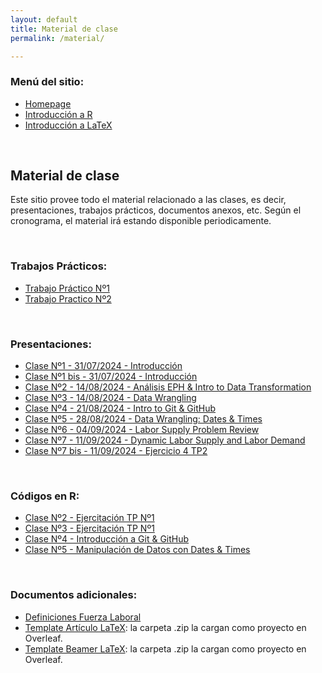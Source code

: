 ```yaml
---
layout: default
title: Material de clase
permalink: /material/

---
```

### Menú del sitio: 
- [Homepage](./index.md)
- [Introducción a R](./intro-r.md)
- [Introducción a LaTeX](./intro-latex.md)

&nbsp; 


## Material de clase

Este sitio provee todo el material relacionado a las clases, es decir, presentaciones, trabajos prácticos, documentos anexos, etc. Según el cronograma, el material irá estando disponible periodicamente.

&nbsp; 


### Trabajos Prácticos:
- [Trabajo Práctico Nº1](docs/material/TP_1.pdf)
- [Trabajo Practico Nº2](docs/material/TP_2.pdf)
  
<!-- 
- [Guía de Ejercicios - Examen Parcial I](docs/material/Ejercicios_Repaso_Parcial_1_Laboral.pdf)
- [Trabajo Práctico Nº3](docs/material/TP_3.pdf)
- [Trabajo Práctico Nº4](docs/material/TP_4.pdf)

- [Guía de Ejercicios - Examen Parcial II](docs/material/Ejercicios_Repaso_Parcial_2_Laboral.pdf)
-->

&nbsp;


### Presentaciones:
- [Clase Nº1 - 31/07/2024 - Introducción](docs/material/presentacion_clase_1.pdf)
- [Clase Nº1 bis - 31/07/2024 - Introducción](docs/material/presentacion_clase_1bis.pdf)
- [Clase Nº2 - 14/08/2024 - Análisis EPH & Intro to Data Transformation](docs/material/presentacion_clase_2.pdf)
- [Clase Nº3 - 14/08/2024 - Data Wrangling](docs/material/presentacion_clase_3.pdf)
- [Clase Nº4 - 21/08/2024 - Intro to Git & GitHub](docs/material/presentacion_clase_4.pdf)
- [Clase Nº5 - 28/08/2024 - Data Wrangling: Dates & Times](docs/material/presentacion_clase_5.pdf)
- [Clase Nº6 - 04/09/2024 - Labor Supply Problem Review](docs/material/presentacion_clase_6.pdf)
- [Clase Nº7 - 11/09/2024 - Dynamic Labor Supply and Labor Demand](docs/material/presentacion_clase_7.pdf)
- [Clase Nº7 bis - 11/09/2024 - Ejercicio 4 TP2](docs/material/TP2_Ej4.pdf)

<!-- 
- [Clase Nº8 - 19/09/2023 - Dynamic Labor Supply Exercise](docs/material/presentacion_clase_8.pdf)
- [Clase Nº10 - 03/10/2023 - Vectors & Factors in R](docs/material/presentacion_clase_10.pdf)
- [Clase Nº11 - 10/10/2023 - Strings & RegEx in R](docs/material/presentacion_clase_11.pdf)
- [Clase Nº13 - 24/10/2023 - Python & Stata](docs/material/presentacion_clase_13.pdf)
- [Clase Nº14 - 31/10/2023 - Compensating Wage Differentials & Income Distribution](docs/material/presentacion_clase_14.pdf)
- [Clase Nº14 bis - Lorenz Curve and Gini Coefficient](docs/material/presentacion_clase_14bis.pdf)
- [Clase Nº15 - 07/11/2023 - Labor Unions](docs/material/presentacion_clase_15.pdf)
- [Clase Nº16 - 14/11/2023 - Incentive Pay](docs/material/presentacion_clase_16.pdf)
  
- [Clase Nº14 - 08/11/2022 - Intro to Machine Learning](docs/material/presentacion_clase_14.pdf)
-->

&nbsp;

### Códigos en R:

- [Clase Nº2 - Ejercitación TP Nº1](docs/material/clase_2_ejercitacion_TP1.R)
- [Clase Nº3 - Ejercitación TP Nº1](docs/material/clase_3_ejercitacion_TP1.R)
- [Clase Nº4 - Introducción a Git & GitHub](docs/material/Notas_codigo_clase_4.docx)
- [Clase Nº5 - Manipulación de Datos con Dates & Times](docs/material/clase_5_ejercitacion.R)



<!-- 
- [Clase Nº10 - Vectores y Factors](docs/material/Vectors_Factors.R)
- [Clase Nº11 - Ejercitación TP Nº3](docs/material/TP3_Correlacion_Informalidad.R)
- [Clase Nº11 - Strings y RegEx](docs/material/strings_regex.R)
- [Clase Nº13 - Python & Stata in R](docs/material/python_stata_basics.R) ; [Archivo Python](docs/material/archivo_clase_12.py) ; [Archivo R](docs/material/archivo_clase_12.R) ; [Archivo Stata](docs/material/archivo_stata_tp3.do)
- [Clase Nº13 bis - Python Basics with Jupyter](docs/material/clase_12_python.ipynb)
- [Clase Nº14 - Income Distribution in R](docs/material/distribucion_R.r)

  

- [Clase Nº14 - Implementación Recurrent Neural Network in Python](docs/material/RNN_EnergyConsumptionForecasting.ipynb) + [Dataset necesario](docs/material/GEFCom2014-E.xlsx)
-->

&nbsp;


### Documentos adicionales:
- [Definiciones Fuerza Laboral](docs/material/definiciones_fuerza_laboral.pdf)
- [Template Artículo LaTeX](docs/material/Template_Article_Econ_Laboral.zip): la carpeta .zip la cargan como proyecto en Overleaf.
- [Template Beamer LaTeX](docs/material/Template_Beamer.zip): la carpeta .zip la cargan como proyecto en Overleaf.


&nbsp;
